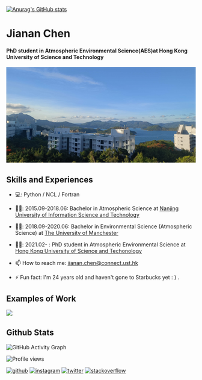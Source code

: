 [![Anurag's GitHub stats](https://github-readme-stats.vercel.app/api?username=JiananChenUST)](https://github.com/anuraghazra/github-readme-stats)

# Jianan Chen 




#### PhD student in Atmospheric Environmental Science(AES)at Hong Kong University of Science and Technology


![PhD student in Atmospheric Environmental Science(AES)](https://github.com/JiananChenUST/JiananChenUST/blob/main/HKUST.png)


## Skills and Experiences 
- 💻: Python / NCL / Fortran 
- 👨‍🎓: 2015.09-2018.06:   Bachelor in Atmospheric Science at [Nanjing University of Information Science and Technology](https://baike.baidu.com/item/%E5%8D%97%E4%BA%AC%E4%BF%A1%E6%81%AF%E5%B7%A5%E7%A8%8B%E5%A4%A7%E5%AD%A6/382077)
- 👨‍🎓: 2018.09-2020.06:   Bachelor in Environmental Science (Atmospheric Science) at [The University of Manchester](https://www.manchester.ac.uk) 
- 👨‍🎓: 2021.02-       :   PhD student in Atmospheric Environmental Science at [Hong Kong University of Science and Techonology](https://hkust.edu.hk/)

- 📫 How to reach me: jianan.chen@connect.ust.hk 
- ⚡ Fun fact: I'm 24 years old and haven't gone to Starbucks yet  :  ) . 




## Examples of Work 

<img    src = "https://github.com/JiananChenUST/JiananChenUST/blob/main/cm1out.gif"> 



## Github Stats

![GitHub Activity Graph](https://activity-graph.herokuapp.com/graph?username=JiananChenUST)  

![Profile views](https://gpvc.arturio.dev/JiananChenUST)  

[<img src='https://cdn.jsdelivr.net/npm/simple-icons@3.0.1/icons/github.svg' alt='github' height='40'>](https://github.com/JiananChenUST)  [<img src='https://cdn.jsdelivr.net/npm/simple-icons@3.0.1/icons/instagram.svg' alt='instagram' height='40'>](https://www.instagram.com/august_chen_1/)  [<img src='https://cdn.jsdelivr.net/npm/simple-icons@3.0.1/icons/twitter.svg' alt='twitter' height='40'>](https://twitter.com/atmosChen)  [<img src='https://cdn.jsdelivr.net/npm/simple-icons@3.0.1/icons/stackoverflow.svg' alt='stackoverflow' height='40'>](https://stackoverflow.com/users/jianan-chen-hkust) 







